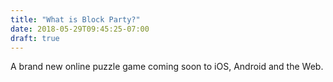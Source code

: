 ```yaml
---
title: "What is Block Party?"
date: 2018-05-29T09:45:25-07:00
draft: true
---
```


A brand new online puzzle game coming soon to iOS, Android and the Web.